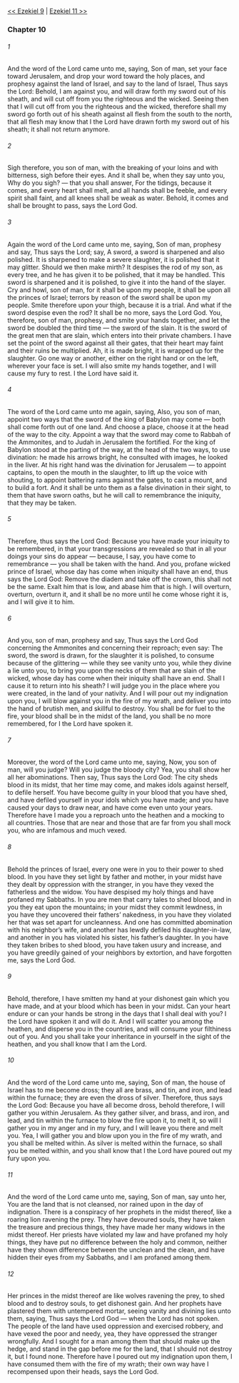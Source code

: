 [<< Ezekiel 9](Ezekiel%209)  |  [Ezekiel 11 >>](Ezekiel%2011)

### Chapter 10
###### 1
And the word of the Lord came unto me, saying, Son of man, set your face toward Jerusalem, and drop your word toward the holy places, and prophesy against the land of Israel, and say to the land of Israel, Thus says the Lord: Behold, I am against you, and will draw forth my sword out of his sheath, and will cut off from you the righteous and the wicked. Seeing then that I will cut off from you the righteous and the wicked, therefore shall my sword go forth out of his sheath against all flesh from the south to the north, that all flesh may know that I the Lord have drawn forth my sword out of his sheath; it shall not return anymore.

###### 2
Sigh therefore, you son of man, with the breaking of your loins and with bitterness, sigh before their eyes. And it shall be, when they say unto you, Why do you sigh? — that you shall answer, For the tidings, because it comes, and every heart shall melt, and all hands shall be feeble, and every spirit shall faint, and all knees shall be weak as water. Behold, it comes and shall be brought to pass, says the Lord God.

###### 3
Again the word of the Lord came unto me, saying, Son of man, prophesy and say, Thus says the Lord; say, A sword, a sword is sharpened and also polished. It is sharpened to make a severe slaughter, it is polished that it may glitter. Should we then make mirth? It despises the rod of my son, as every tree, and he has given it to be polished, that it may be handled. This sword is sharpened and it is polished, to give it into the hand of the slayer. Cry and howl, son of man, for it shall be upon my people, it shall be upon all the princes of Israel; terrors by reason of the sword shall be upon my people. Smite therefore upon your thigh, because it is a trial. And what if the sword despise even the rod? It shall be no more, says the Lord God. You, therefore, son of man, prophesy, and smite your hands together, and let the sword be doubled the third time — the sword of the slain. It is the sword of the great men that are slain, which enters into their private chambers. I have set the point of the sword against all their gates, that their heart may faint and their ruins be multiplied. Ah, it is made bright, it is wrapped up for the slaughter. Go one way or another, either on the right hand or on the left, wherever your face is set. I will also smite my hands together, and I will cause my fury to rest. I the Lord have said it.

###### 4
The word of the Lord came unto me again, saying, Also, you son of man, appoint two ways that the sword of the king of Babylon may come — both shall come forth out of one land. And choose a place, choose it at the head of the way to the city. Appoint a way that the sword may come to Rabbah of the Ammonites, and to Judah in Jerusalem the fortified. For the king of Babylon stood at the parting of the way, at the head of the two ways, to use divination: he made his arrows bright, he consulted with images, he looked in the liver. At his right hand was the divination for Jerusalem — to appoint captains, to open the mouth in the slaughter, to lift up the voice with shouting, to appoint battering rams against the gates, to cast a mount, and to build a fort. And it shall be unto them as a false divination in their sight, to them that have sworn oaths, but he will call to remembrance the iniquity, that they may be taken.

###### 5
Therefore, thus says the Lord God: Because you have made your iniquity to be remembered, in that your transgressions are revealed so that in all your doings your sins do appear — because, I say, you have come to remembrance — you shall be taken with the hand. And you, profane wicked prince of Israel, whose day has come when iniquity shall have an end, thus says the Lord God: Remove the diadem and take off the crown, this shall not be the same. Exalt him that is low, and abase him that is high. I will overturn, overturn, overturn it, and it shall be no more until he come whose right it is, and I will give it to him.

###### 6
And you, son of man, prophesy and say, Thus says the Lord God concerning the Ammonites and concerning their reproach; even say: The sword, the sword is drawn, for the slaughter it is polished, to consume because of the glittering — while they see vanity unto you, while they divine a lie unto you, to bring you upon the necks of them that are slain of the wicked, whose day has come when their iniquity shall have an end. Shall I cause it to return into his sheath? I will judge you in the place where you were created, in the land of your nativity. And I will pour out my indignation upon you, I will blow against you in the fire of my wrath, and deliver you into the hand of brutish men, and skillful to destroy. You shall be for fuel to the fire, your blood shall be in the midst of the land, you shall be no more remembered, for I the Lord have spoken it.

###### 7
Moreover, the word of the Lord came unto me, saying, Now, you son of man, will you judge? Will you judge the bloody city? Yea, you shall show her all her abominations. Then say, Thus says the Lord God: The city sheds blood in its midst, that her time may come, and makes idols against herself, to defile herself. You have become guilty in your blood that you have shed, and have defiled yourself in your idols which you have made; and you have caused your days to draw near, and have come even unto your years. Therefore have I made you a reproach unto the heathen and a mocking to all countries. Those that are near and those that are far from you shall mock you, who are infamous and much vexed.

###### 8
Behold the princes of Israel, every one were in you to their power to shed blood. In you have they set light by father and mother, in your midst have they dealt by oppression with the stranger, in you have they vexed the fatherless and the widow. You have despised my holy things and have profaned my Sabbaths. In you are men that carry tales to shed blood, and in you they eat upon the mountains; in your midst they commit lewdness, in you have they uncovered their fathers’ nakedness, in you have they violated her that was set apart for uncleanness. And one has committed abomination with his neighbor’s wife, and another has lewdly defiled his daughter-in-law, and another in you has violated his sister, his father’s daughter. In you have they taken bribes to shed blood, you have taken usury and increase, and you have greedily gained of your neighbors by extortion, and have forgotten me, says the Lord God.

###### 9
Behold, therefore, I have smitten my hand at your dishonest gain which you have made, and at your blood which has been in your midst. Can your heart endure or can your hands be strong in the days that I shall deal with you? I the Lord have spoken it and will do it. And I will scatter you among the heathen, and disperse you in the countries, and will consume your filthiness out of you. And you shall take your inheritance in yourself in the sight of the heathen, and you shall know that I am the Lord.

###### 10
And the word of the Lord came unto me, saying, Son of man, the house of Israel has to me become dross; they all are brass, and tin, and iron, and lead within the furnace; they are even the dross of silver. Therefore, thus says the Lord God: Because you have all become dross, behold therefore, I will gather you within Jerusalem. As they gather silver, and brass, and iron, and lead, and tin within the furnace to blow the fire upon it, to melt it, so will I gather you in my anger and in my fury, and I will leave you there and melt you. Yea, I will gather you and blow upon you in the fire of my wrath, and you shall be melted within. As silver is melted within the furnace, so shall you be melted within, and you shall know that I the Lord have poured out my fury upon you.

###### 11
And the word of the Lord came unto me, saying, Son of man, say unto her, You are the land that is not cleansed, nor rained upon in the day of indignation. There is a conspiracy of her prophets in the midst thereof, like a roaring lion ravening the prey. They have devoured souls, they have taken the treasure and precious things, they have made her many widows in the midst thereof. Her priests have violated my law and have profaned my holy things, they have put no difference between the holy and common, neither have they shown difference between the unclean and the clean, and have hidden their eyes from my Sabbaths, and I am profaned among them.

###### 12
Her princes in the midst thereof are like wolves ravening the prey, to shed blood and to destroy souls, to get dishonest gain. And her prophets have plastered them with untempered mortar, seeing vanity and divining lies unto them, saying, Thus says the Lord God — when the Lord has not spoken. The people of the land have used oppression and exercised robbery, and have vexed the poor and needy, yea, they have oppressed the stranger wrongfully. And I sought for a man among them that should make up the hedge, and stand in the gap before me for the land, that I should not destroy it, but I found none. Therefore have I poured out my indignation upon them, I have consumed them with the fire of my wrath; their own way have I recompensed upon their heads, says the Lord God.